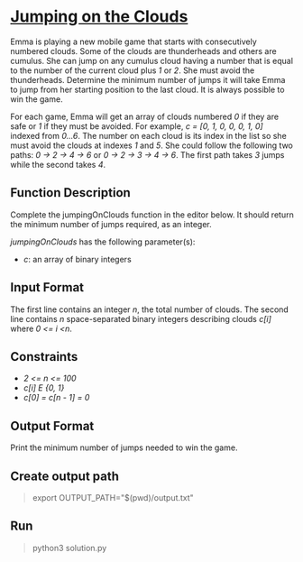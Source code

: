 # [Jumping on the Clouds](https://www.hackerrank.com/challenges/jumping-on-the-clouds/problem?h_l=interview&playlist_slugs%5B%5D=interview-preparation-kit&playlist_slugs%5B%5D=warmup)
Emma is playing a new mobile game that starts with consecutively numbered clouds. Some of the clouds are thunderheads and others are cumulus. She can jump on any cumulus cloud having a number that is equal to the number of the current cloud plus *1* or *2*. She must avoid the thunderheads. Determine the minimum number of jumps it will take Emma to jump from her starting position to the last cloud. It is always possible to win the game.

For each game, Emma will get an array of clouds numbered *0* if they are safe or *1* if they must be avoided. For example, *c = [0, 1, 0, 0, 0, 1, 0]* indexed from *0...6*. The number on each cloud is its index in the list so she must avoid the clouds at indexes *1* and *5*. She could follow the following two paths: *0 -> 2 -> 4 -> 6* or *0 -> 2 -> 3 -> 4 -> 6*. The first path takes *3* jumps while the second takes *4*.

## Function Description
Complete the jumpingOnClouds function in the editor below. It should return the minimum number of jumps required, as an integer.

*jumpingOnClouds* has the following parameter(s):

* *c*: an array of binary integers

## Input Format
The first line contains an integer *n*, the total number of clouds. The second line contains *n* space-separated binary integers describing clouds *c[i]* where *0 <= i <n*.

## Constraints
* *2 <= n <= 100*
* *c[i] E {0, 1}*
* *c[0] = c[n - 1] = 0*

## Output Format
Print the minimum number of jumps needed to win the game.

## Create output path
> export OUTPUT_PATH="$(pwd)/output.txt"

## Run
> python3 solution.py